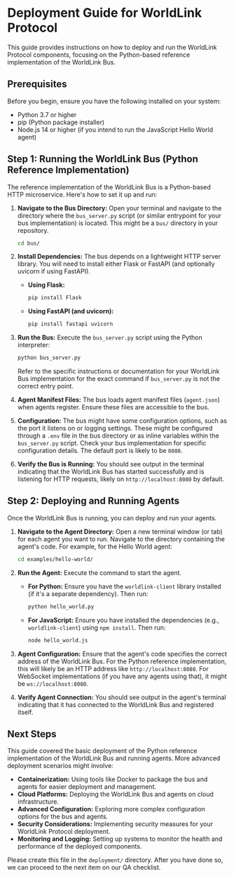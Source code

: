 # Deployment Guide for WorldLink Protocol

This guide provides instructions on how to deploy and run the WorldLink Protocol components, focusing on the Python-based reference implementation of the WorldLink Bus.

## Prerequisites

Before you begin, ensure you have the following installed on your system:

* Python 3.7 or higher
* pip (Python package installer)
* Node.js 14 or higher (if you intend to run the JavaScript Hello World agent)

## Step 1: Running the WorldLink Bus (Python Reference Implementation)

The reference implementation of the WorldLink Bus is a Python-based HTTP microservice. Here's how to set it up and run:

1.  **Navigate to the Bus Directory:** Open your terminal and navigate to the directory where the `bus_server.py` script (or similar entrypoint for your bus implementation) is located. This might be a `bus/` directory in your repository.

    ```bash
    cd bus/
    ```

2.  **Install Dependencies:** The bus depends on a lightweight HTTP server library. You will need to install either Flask or FastAPI (and optionally uvicorn if using FastAPI).

    * **Using Flask:**

        ```bash
        pip install Flask
        ```

    * **Using FastAPI (and uvicorn):**

        ```bash
        pip install fastapi uvicorn
        ```

3.  **Run the Bus:** Execute the `bus_server.py` script using the Python interpreter:

    ```bash
    python bus_server.py
    ```

    Refer to the specific instructions or documentation for your WorldLink Bus implementation for the exact command if `bus_server.py` is not the correct entry point.

4.  **Agent Manifest Files:** The bus loads agent manifest files (`agent.json`) when agents register. Ensure these files are accessible to the bus.

5.  **Configuration:** The bus might have some configuration options, such as the port it listens on or logging settings. These might be configured through a `.env` file in the bus directory or as inline variables within the `bus_server.py` script. Check your bus implementation for specific configuration details. The default port is likely to be `8080`.

6.  **Verify the Bus is Running:** You should see output in the terminal indicating that the WorldLink Bus has started successfully and is listening for HTTP requests, likely on `http://localhost:8080` by default.

## Step 2: Deploying and Running Agents

Once the WorldLink Bus is running, you can deploy and run your agents.

1.  **Navigate to the Agent Directory:** Open a new terminal window (or tab) for each agent you want to run. Navigate to the directory containing the agent's code. For example, for the Hello World agent:

    ```bash
    cd examples/hello-world/
    ```

2.  **Run the Agent:** Execute the command to start the agent.

    * **For Python:** Ensure you have the `worldlink-client` library installed (if it's a separate dependency). Then run:

        ```bash
        python hello_world.py
        ```

    * **For JavaScript:** Ensure you have installed the dependencies (e.g., `worldlink-client`) using `npm install`. Then run:

        ```bash
        node hello_world.js
        ```

3.  **Agent Configuration:** Ensure that the agent's code specifies the correct address of the WorldLink Bus. For the Python reference implementation, this will likely be an HTTP address like `http://localhost:8080`. For WebSocket implementations (if you have any agents using that), it might be `ws://localhost:8080`.

4.  **Verify Agent Connection:** You should see output in the agent's terminal indicating that it has connected to the WorldLink Bus and registered itself.

## Next Steps

This guide covered the basic deployment of the Python reference implementation of the WorldLink Bus and running agents. More advanced deployment scenarios might involve:

* **Containerization:** Using tools like Docker to package the bus and agents for easier deployment and management.
* **Cloud Platforms:** Deploying the WorldLink Bus and agents on cloud infrastructure.
* **Advanced Configuration:** Exploring more complex configuration options for the bus and agents.
* **Security Considerations:** Implementing security measures for your WorldLink Protocol deployment.
* **Monitoring and Logging:** Setting up systems to monitor the health and performance of the deployed components.

Please create this file in the `deployment/` directory. After you have done so, we can proceed to the next item on our QA checklist.